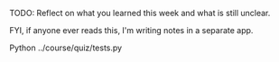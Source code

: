 TODO: Reflect on what you learned this week and what is still unclear.

FYI, if anyone ever reads this, I'm writing notes in a separate app.

Python ../course/quiz/tests.py